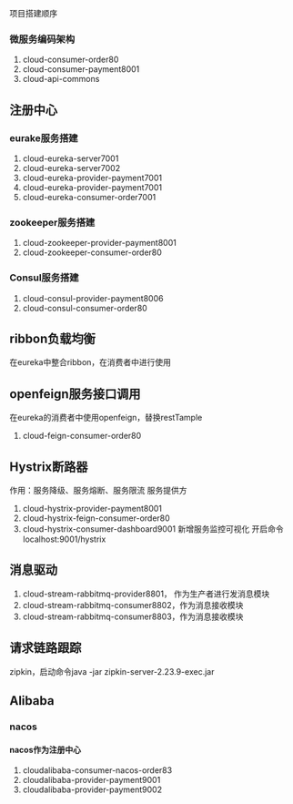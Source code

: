 项目搭建顺序

### 微服务编码架构

1. cloud-consumer-order80
2. cloud-consumer-payment8001
3. cloud-api-commons

## 注册中心

### eurake服务搭建

1. cloud-eureka-server7001
2. cloud-eureka-server7002
3. cloud-eureka-provider-payment7001
4. cloud-eureka-provider-payment7001
5. cloud-eureka-consumer-order7001

### zookeeper服务搭建

1. cloud-zookeeper-provider-payment8001
2. cloud-zookeeper-consumer-order80

### Consul服务搭建

1. cloud-consul-provider-payment8006
2. cloud-consul-consumer-order80

## ribbon负载均衡

在eureka中整合ribbon，在消费者中进行使用

## openfeign服务接口调用

在eureka的消费者中使用openfeign，替换restTample

1. cloud-feign-consumer-order80

## Hystrix断路器

作用：服务降级、服务熔断、服务限流 服务提供方

1. cloud-hystrix-provider-payment8001
2. cloud-hystrix-feign-consumer-order80
3. cloud-hystrix-consumer-dashboard9001 新增服务监控可视化 开启命令localhost:9001/hystrix

## 消息驱动

1. cloud-stream-rabbitmq-provider8801， 作为生产者进行发消息模块
2. cloud-stream-rabbitmq-consumer8802，作为消息接收模块
3. cloud-stream-rabbitmq-consumer8803，作为消息接收模块

## 请求链路跟踪

zipkin，启动命令java -jar zipkin-server-2.23.9-exec.jar

## Alibaba
### nacos
#### nacos作为注册中心
1. cloudalibaba-consumer-nacos-order83
2. cloudalibaba-provider-payment9001
3. cloudalibaba-provider-payment9002

